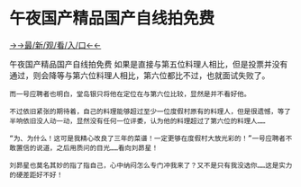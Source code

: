 # 午夜国产精品国产自线拍免费

<a href="https://m8k3.cc">→→最/新/观/看/入/口←←</a>

午夜国产精品国产自线拍免费
如果是直接与第五位料理人相比，但是投票并没有通过，则会降等与第六位料理人相比，第六位都比不过，也就面试失败了。

    而一号应聘者也明白，堂岛银只将他在定位在与第六位比较，显然是并不看好他。

    不过依旧紧张的期待着，自己的料理能够超过至少一位度假村原有的料理人，但是很遗憾，等了半响依旧没人动一动，显然没有任何一位评委，认为他的料理超过了第六位的料理人……

    “为、为什么！这可是我精心改良了三年的菜谱！一定更够在度假村大放光彩的！”一号应聘者不敢置信的说道，之后用质问的目光……看向刘昴星！

    刘昴星也莫名其妙的指了指自己，心中纳闷怎么专门冲我来了？又不是只有我没选你……这是实力的硬差距好不好！
